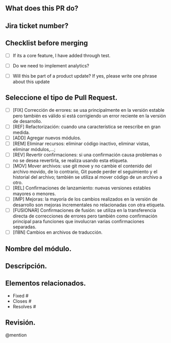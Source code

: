 
## What does this PR do?


## Jira ticket number?

## Checklist before merging
- [ ] If its a core feature, I have added through test.
- [ ] Do we need to implement analytics? 
- [ ] Will this be part of a product update? If yes, please write one phrase about this update


## Seleccione el tipo de Pull Request.

- [ ] [FIX] Corrección de errores: se usa principalmente en la versión estable pero también es válido si está corrigiendo un error reciente en la versión de desarrollo.
- [ ] [REF] Refactorización: cuando una característica se reescribe en gran medida.
- [ ] [ADD] Agregar nuevos módulos.
- [ ] [REM] Eliminar recursos: eliminar código inactivo, eliminar vistas, eliminar módulos,…;
- [ ] [REV] Revertir confirmaciones: si una confirmación causa problemas o no se desea revertirla, se realiza usando esta etiqueta.
- [ ] [MOV] Mover archivos: use git move y no cambie el contenido del archivo movido, de lo contrario, Git puede perder el seguimiento y el historial del archivo; también se utiliza al mover código de un archivo a otro.
- [ ] [REL] Confirmaciones de lanzamiento: nuevas versiones estables mayores o menores.
- [ ] [IMP] Mejoras: la mayoría de los cambios realizados en la versión de desarrollo son mejoras incrementales no relacionadas con otra etiqueta.
- [ ] [FUSIONAR] Confirmaciones de fusión: se utiliza en la transferencia directa de correcciones de errores pero también como confirmación principal para funciones que involucran varias confirmaciones separadas.
- [ ] [I18N] Cambios en archivos de traducción.

## Nombre del módulo.


## Descripción.


## Elementos relacionados.
<!--
Para relacionar o cerrar un issue mediante este PR, incluya el número del mismo. 
Por ejemplo "Closes #123", relaciona el PR actual con el issue 123. Cuando se mezcle,
Github automáticamente cerrará el issue.
-->

- Fixed #
- Closes #
- Resolves #

## Revisión.
   
   @mention
